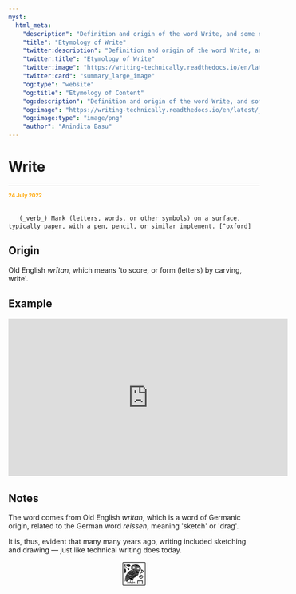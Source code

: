 ```yaml
---
myst:
  html_meta:
    "description": "Definition and origin of the word Write, and some notes and examples"
    "title": "Etymology of Write"
    "twitter:description": "Definition and origin of the word Write, and some notes and examples"
    "twitter:title": "Etymology of Write"
    "twitter:image": "https://writing-technically.readthedocs.io/en/latest/_static/s_1_600.jpg"
    "twitter:card": "summary_large_image"
    "og:type": "website"
    "og:title": "Etymology of Content"
    "og:description": "Definition and origin of the word Write, and some notes and examples"
    "og:image": "https://writing-technically.readthedocs.io/en/latest/_static/s_1_600.jpg"
    "og:image:type": "image/png"
    "author": "Anindita Basu"
---
```


# Write

<hr/>
<p style="font-weight:bold;font-size:75%;color:orange">24 July 2022</p>

```{admonition} write

   (_verb_) Mark (letters, words, or other symbols) on a surface, typically paper, with a pen, pencil, or similar implement. [^oxford]
```

[^oxford]: From the [Oxford English Dictionary](https://www.lexico.com/).


## Origin

Old English _wrītan_, which means 'to score, or form (letters) by carving, write'.

## Example

<iframe width="560" height="315" src="https://www.youtube.com/embed/0xBJdhexwug?start=685" title="YouTube video player" frameborder="0" allow="accelerometer; autoplay; clipboard-write; encrypted-media; gyroscope; picture-in-picture" allowfullscreen></iframe>

## Notes

The word comes from Old English _writan_, which is a word of Germanic origin, related to the German word _reissen_, meaning 'sketch' or 'drag'.

It is, thus, evident that many many years ago, writing included sketching and drawing — just like technical writing does today.

<img src="_static/s_1_600.jpg" alt="site logo" style="display: block; margin-left: auto; margin-right: auto; width:10%;">